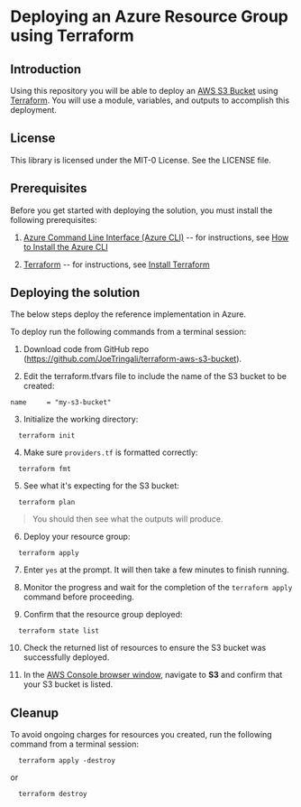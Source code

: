 # Deploying an Azure Resource Group using Terraform

## Introduction

Using this repository you will be able to deploy an [AWS S3 Bucket](https://https://docs.aws.amazon.com/s3/index.html) using [Terraform](https://developer.hashicorp.com/terraform/docs). You will use a module, variables, and outputs to accomplish this deployment.

## License

This library is licensed under the MIT-0 License. See the LICENSE file.

## Prerequisites

Before you get started with deploying the solution, you must install the
following prerequisites:

1. [Azure Command Line Interface (Azure CLI)](https://learn.microsoft.com/en-us/cli/azure/) 
    -- for instructions, see [How to Install the Azure 
    CLI](https://learn.microsoft.com/en-us/cli/azure/install-azure-cli)

1.  [Terraform](https://developer.hashicorp.com/terraform/docs)
    -- for instructions, see [Install Terraform](https://developer.hashicorp.com/terraform/tutorials/aws-get-started/install-cli)

## Deploying the solution

The below steps deploy the reference implementation in Azure.

To deploy run the following commands from a
terminal session:

1.  Download code from GitHub repo 
    (<https://github.com/JoeTringali/terraform-aws-s3-bucket>).

2.  Edit the terraform.tfvars file to include the name of the S3 bucket to be created:

```
name     = "my-s3-bucket"
```

3. Initialize the working directory:

```
  terraform init
```

4.  Make sure `providers.tf` is formatted correctly:

```
  terraform fmt
```

5. See what it's expecting for the S3 bucket:

```
  terraform plan
```
> You should then see what the outputs will produce.

6.  Deploy your resource group:

```
  terraform apply
```

7. Enter `yes` at the prompt. It will then take a few minutes to finish running.

8. Monitor the progress and wait for the completion of the ```terraform apply``` command before
proceeding.

9. Confirm that the resource group deployed:

```
  terraform state list
```

10. Check the returned list of resources to ensure the S3 bucket was successfully deployed.

11. In the [AWS Console browser window](https://aws.amazon.com/console/), navigate to **S3** and confirm that your S3 bucket is listed.

## Cleanup

To avoid ongoing charges for resources you created, run the following command from a
terminal session:

```
  terraform apply -destroy 
```

or 

```
  terraform destroy
```
